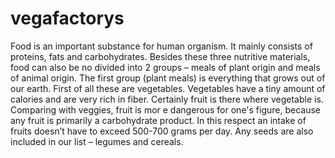# vegafactorys
Food is an important substance for human organism. It mainly consists of proteins, fats and carbohydrates.
Besides these three nutritive materials, food can also be no divided into 2 groups – meals of plant origin and meals of animal origin.
The first group (plant meals) is everything that grows out of our earth. First of all these are vegetables. 
Vegetables have a tiny amount of calories and are very rich in fiber. Certainly fruit is there where vegetable is. Comparing with veggies, fruit is mor
e dangerous for one's figure, because any fruit is primarily a carbohydrate product. 
In this respect an intake of fruits doesn’t have to exceed 500-700 grams per day. Any seeds are also included in our list – legumes and cereals.
